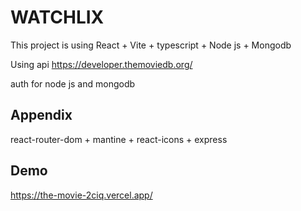 
# WATCHLIX

This project is using React + Vite + typescript + Node js + Mongodb

Using api https://developer.themoviedb.org/  


auth for node js and mongodb



## Appendix

react-router-dom + mantine + react-icons + express

## Demo

https://the-movie-2ciq.vercel.app/






